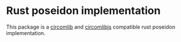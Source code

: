 # Rust poseidon implementation

This package is a [circomlib](https://github.com/iden3/circomlib/) and [circomlibjs](https://github.com/iden3/circomlibjs) compatible rust poseidon implementation.
